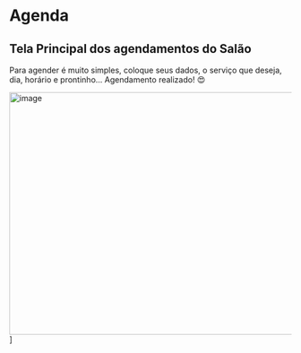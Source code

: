 # Agenda

## Tela Principal dos agendamentos do Salão

Para agender é muito simples, coloque seus dados, o serviço que deseja, dia, horário e prontinho... Agendamento realizado! 😍

<img width="946" height="433" alt="image" src="https://github.com/user-attachments/assets/3c0fddee-4caa-4889-a1fc-d0fe457fc215" />]

